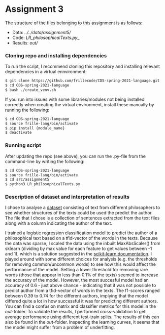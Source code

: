 # Assignment 3
The structure of the files belonging to this assignment is as follows:
  - Data: _../../data/assignment5/_  
  - Code: _LR_philosophicalTexts.py__  
  - Results: _out/_   


### Cloning repo and installing dependencies 
To run the script, I recommend cloning this repository and installing relevant dependencies in a virtual ennvironment:

```bash
$ git clone https://github.com/frillecode/CDS-spring-2021-language.git
$ cd CDS-spring-2021-language
$ bash ./create_venv.sh
````
If you run into issues with some libraries/modules not being installed correctly when creating the virtual environment, install these manually by running the following:  
```bash
$ cd CDS-spring-2021-language
$ source frille-lang/bin/activate
$ pip install {module_name}
$ deactivate
```

### Running script
After updating the repo (see above), you can run the .py-file from the command-line by writing the following:
``` bash
$ cd CDS-spring-2021-language
$ source frille-lang/bin/activate
$ cd src/assignment5
$ python3 LR_philosophicalTexts.py
```

### Description of dataset and interpretation of results
I chose to analyse a [dataset](https://www.kaggle.com/christopherlemke/philosophical-texts?select=sentences.csv) consisting of text from different philosophers to see whether structures of the texts could be used the predict the author. The file that I chose is a collection of sentences extracted from the text files along with a column indicating the author of the text.  

I trained a logistic regression classification model to predict the author of a philosophical text based on a tfid-vector of the words in the texts. Because the data was sparse, I scaled the data using the inbuilt MaxAbsScaler() from sklearn (dividing by max value for each feature to get values between -1 and 1), which is a solution suggested in the [scikit-learn documentation](https://scikit-learn.org/stable/modules/preprocessing.html). I played around with some different choices for analysis (e.g. the thresholds for removing common/uncommon words) to see how this would affect the performance of the model. Setting a lower threshold for removing rare words (those that appear in less than 0.1% of the texts) seemed to increase the accuracy of the model. However, the most succesful model had an accuracy of 0.6 - just above chance - indicating that it was not possible to predict author from a tfid-vector of words in the texts. The f1-scores ranged between 0.39 to 0.74 for the different authors, implying that the model differed quite a lot in how successful it was for predicting different authors. You can find a confusion matrix and classifier metrics for this model in the _out_-folder. To validate the results, I performed cross-validation to get average performance using different test-train splits. The results of this can also be found in the _out_-folder. Inspecting the learning curves, it seems that the model might suffer from a problem of underfitting.  
